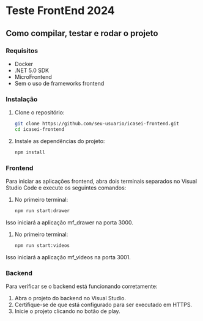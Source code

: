 # Teste FrontEnd 2024

## Como compilar, testar e rodar o projeto

### Requisitos
- Docker
- .NET 5.0 SDK
- MicroFrontend
- Sem o uso de frameworks frontend

### Instalação

1. Clone o repositório:
   ```sh
   git clone https://github.com/seu-usuario/icasei-frontend.git
   cd icasei-frontend

2. Instale as dependências do projeto:
   ```sh
   npm install

### Frontend

Para iniciar as aplicações frontend, abra dois terminais separados no Visual Studio Code e execute os seguintes comandos:

1. No primeiro terminal:
   ```sh
   npm run start:drawer

Isso iniciará a aplicação mf_drawer na porta 3000.

1. No primeiro terminal:
   ```sh
   npm run start:videos

Isso iniciará a aplicação mf_videos na porta 3001.

### Backend

Para verificar se o backend está funcionando corretamente:

1. Abra o projeto do backend no Visual Studio.
2. Certifique-se de que está configurado para ser executado em HTTPS.
3. Inicie o projeto clicando no botão de play.